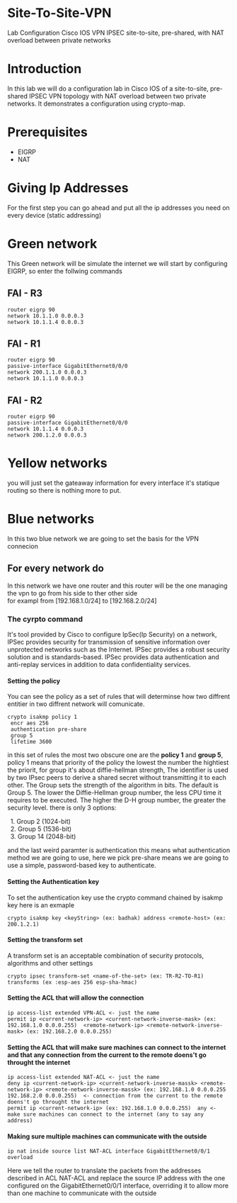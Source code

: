 # Site-To-Site-VPN
Lab Configuration Cisco IOS VPN IPSEC site-to-site, pre-shared, with NAT overload between private networks

# Introduction
In this lab we will do a configuration lab in Cisco IOS of a site-to-site, pre-shared IPSEC VPN topology with NAT overload between two private networks. It demonstrates a configuration using crypto-map.

# Prerequisites 
- EIGRP
- NAT

# Giving Ip Addresses
For the first step you can go ahead and put all the ip addresses you need on every device (static addressing)

# Green network 
This Green network will be simulate the internet we will start by configuring EIGRP, so enter the follwing commands 
## FAI - R3 
```
router eigrp 90
network 10.1.1.0 0.0.0.3
network 10.1.1.4 0.0.0.3
```

## FAI - R1
```
router eigrp 90
passive-interface GigabitEthernet0/0/0
network 200.1.1.0 0.0.0.3
network 10.1.1.0 0.0.0.3
```

## FAI - R2
```
router eigrp 90
passive-interface GigabitEthernet0/0/0
network 10.1.1.4 0.0.0.3
network 200.1.2.0 0.0.0.3
```

# Yellow networks 
you will just set the gateaway information for every interface it's statique routing so there is nothing more to put.

# Blue networks 

In this two blue network we are going to set the basis for the VPN connecion 

## For every network do 
In this network we have one router and this router will be the one managing the vpn to go from his side to ther other side</br>
for exampl from [192.168.1.0/24] to [192.168.2.0/24]

### The cyrpto command 
It's tool provided by Cisco to configure IpSec(Ip Security) on a network, IPSec provides security for transmission of sensitive information over unprotected networks such as the Internet. IPSec provides a robust security solution and is standards-based. IPSec provides data authentication and anti-replay services in addition to data confidentiality services.

#### Setting the policy 
You can see the policy as a set of rules that will determinse how two diffrent entitier in two diffrent network will comunicate.
```
crypto isakmp policy 1
 encr aes 256
 authentication pre-share
 group 5
 lifetime 3600
```
in this set of rules the most two obscure one are the **policy 1** and  **group 5**, policy 1 means that  priority of the policy the lowest the number 
the hightiest the priorit, for group it's about diffie-hellman strength, The identifier is used by two IPsec peers to derive a shared secret without transmitting it to each other. The Group sets the strength of the algorithm in bits. The default is Group 5. The lower the Diffie-Hellman group number, the less CPU time it requires to be executed. The higher the D-H group number, the greater the security level.
there is only 3 options:

 1. Group 2 (1024-bit)</br>
 2. Group 5 (1536-bit)</br>
 3. Group 14 (2048-bit)

and the last weird paramter is authentication this means what authentication method we are going to use, here we pick pre-share means we are going to use a simple, password-based key to authenticate.
#### Setting the Authentication key
To set the authentication key use the crypto command chained by isakmp key here is an exmaple 
```
crypto isakmp key <keyString> (ex: badhak) address <remote-host> (ex: 200.1.2.1)
```
#### Setting the  transform set
A transform set is an acceptable combination of security protocols, algorithms and other settings 
```
crypto ipsec transform-set <name-of-the-set> (ex: TR-R2-TO-R1) transforms (ex :esp-aes 256 esp-sha-hmac)  
```
#### Setting the ACL that will allow the connection
```
ip access-list extended VPN-ACL <- just the name
permit ip <current-network-ip> <current-network-inverse-mask> (ex: 192.168.1.0 0.0.0.255)  <remote-network-ip> <remote-network-inverse-mask> (ex: 192.168.2.0 0.0.0.255)
```
#### Setting the ACL that will make sure machines can connect to the internet and that any connection from the current to the remote doens't go throught the internet
```
ip access-list extended NAT-ACL <- just the name
deny ip <current-network-ip> <current-network-inverse-massk> <remote-network-ip> <remote-network-inverse-massk> (ex: 192.168.1.0 0.0.0.255 192.168.2.0 0.0.0.255)  <- connection from the current to the remote doens't go throught the internet
permit ip <current-network-ip> (ex: 192.168.1.0 0.0.0.255)  any <- make sure machines can connect to the internet (any to say any address)
```

#### Making sure multiple machines can communicate with the outside
```
ip nat inside source list NAT-ACL interface GigabitEthernet0/0/1 overload
```
Here we tell the router to translate the packets from the addresses described in ACL NAT-ACL and replace the source IP address with the one configured on the GigabitEthernet0/0/1 interface, overriding it to allow more than one machine to communicate with the outside


